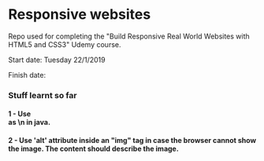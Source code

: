 # Responsive websites
Repo used for completing the "Build Responsive Real World Websites with HTML5 and CSS3" Udemy course.

Start date: Tuesday 22/1/2019

Finish date:

### Stuff learnt so far

#### 1 - Use <br> as \n in java.
#### 2 - Use 'alt' attribute inside an "img" tag in case the browser cannot show the image. The content should describe the image.

